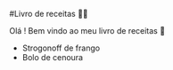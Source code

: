 #Livro de receitas :man_cook:

Olá ! Bem vindo ao meu livro de receitas :wave:

- Strogonoff de frango
- Bolo de cenoura
